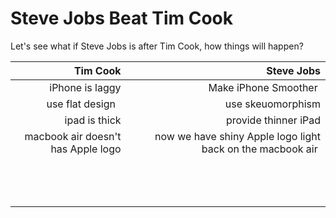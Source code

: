 # Steve Jobs Beat Tim Cook
Let's see what if Steve Jobs is after Tim Cook, how things will happen?


| Tim Cook      | Steve Jobs  |
|-------------:| -----:|
| iPhone is laggy   | Make iPhone Smoother  |
| use flat design   | use skeuomorphism |
| ipad is thick   |  provide thinner iPad |
| macbook air doesn't has Apple logo   |  now we have shiny Apple logo light back on the macbook air  |
|    |   |
|    |   |
|    |   |



